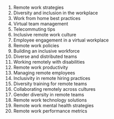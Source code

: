 1. Remote work strategies
2. Diversity and inclusion in the workplace
3. Work from home best practices
4. Virtual team management
5. Telecommuting tips
6. Inclusive remote work culture
7. Employee engagement in a virtual workplace
8. Remote work policies
9. Building an inclusive workforce
10. Diverse and distributed teams
11. Working remotely with disabilities
12. Remote work productivity
13. Managing remote employees
14. Inclusivity in remote hiring practices
15. Diversity training for remote teams
16. Collaborating remotely across cultures
17. Gender diversity in remote teams
18. Remote work technology solutions
19. Remote work mental health strategies
20. Remote work performance metrics


